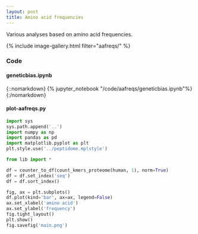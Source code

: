 ```yaml
---
layout: post
title: Amino acid frequencies
---
```


Various analyses based on amino acid frequencies.


{% include image-gallery.html filter="aafreqs/" %}

### Code 
#### geneticbias.ipynb


{::nomarkdown}
{% jupyter_notebook "/code/aafreqs/geneticbias.ipynb"%}
{:/nomarkdown}
#### plot-aafreqs.py

```python
import sys
sys.path.append('..')
import numpy as np
import pandas as pd
import matplotlib.pyplot as plt
plt.style.use('../peptidome.mplstyle')

from lib import *

df = counter_to_df(count_kmers_proteome(human, 1), norm=True)
df = df.set_index('seq')
df = df.sort_index()

fig, ax = plt.subplots()
df.plot(kind='bar', ax=ax, legend=False)
ax.set_xlabel('amino acid')
ax.set_ylabel('frequency')
fig.tight_layout()
plt.show()
fig.savefig('main.png')

```

